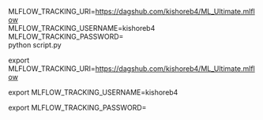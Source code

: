MLFLOW_TRACKING_URI=https://dagshub.com/kishoreb4/ML_Ultimate.mlflow \
MLFLOW_TRACKING_USERNAME=kishoreb4 \
MLFLOW_TRACKING_PASSWORD= \
python script.py


export MLFLOW_TRACKING_URI=https://dagshub.com/kishoreb4/ML_Ultimate.mlflow

export MLFLOW_TRACKING_USERNAME=kishoreb4

export MLFLOW_TRACKING_PASSWORD=